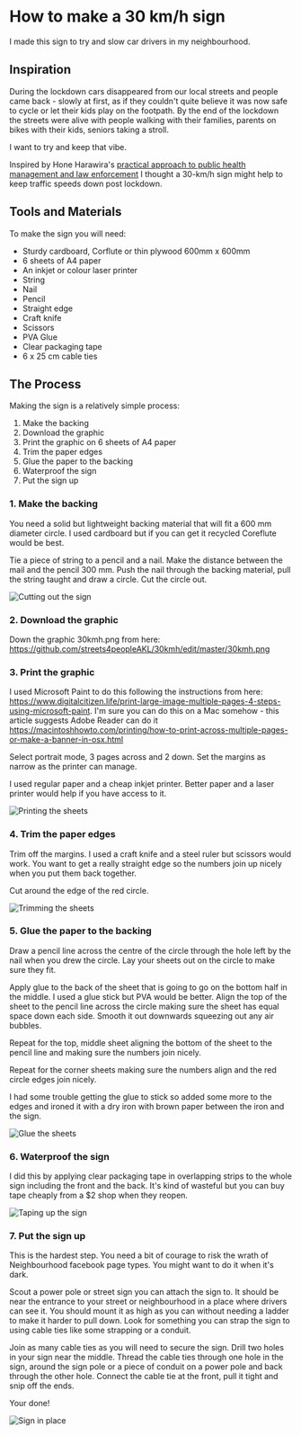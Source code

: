 # How to make a 30 km/h sign

I made this sign to try and slow car drivers in my neighbourhood. 

## Inspiration

During the lockdown cars disappeared from our local streets and people came back - slowly at first, as if they couldn't quite believe it was now safe to cycle or let their kids play on the footpath. By the end of the lockdown the streets were alive with people walking with their families, parents on bikes with their kids, seniors taking a stroll. 

I want to try and keep that vibe.

Inspired by Hone Harawira's [practical approach to public health management and law enforcement](https://www.stuff.co.nz/national/health/coronavirus/121036470/coronavirus-police-order-hone-harawiras-covid19-checkpoints-to-run-correctly) I thought a 30-km/h sign might help to keep traffic speeds down post lockdown.

## Tools and Materials
To make the sign you will need:
* Sturdy cardboard, Corflute or thin plywood 600mm x 600mm
* 6 sheets of A4 paper
* An inkjet or colour laser printer
* String
* Nail
* Pencil
* Straight edge
* Craft knife
* Scissors
* PVA Glue 
* Clear packaging tape
* 6 x 25 cm cable ties

## The Process
Making the sign is a relatively simple process:

1. Make the backing
2. Download the graphic
3. Print the graphic on 6 sheets of A4 paper
4. Trim the paper edges
5. Glue the paper to the backing
6. Waterproof the sign
7. Put the sign up 

### 1. Make the backing
You need a solid but lightweight backing material that will fit a 600 mm diameter circle. I used cardboard but if you can get it recycled Coreflute would be best.

Tie a piece of string to a pencil and a nail. Make the distance between the mail and the pencil 300 mm. Push the nail through the backing material, pull the string taught and draw a circle. Cut the circle out.

![Cutting out the sign](01-CutOutSign.jpg)

### 2. Download the graphic
Down the graphic 30kmh.png from here: https://github.com/streets4peopleAKL/30kmh/edit/master/30kmh.png

### 3. Print the graphic
I used Microsoft Paint to do this following the instructions from here: https://www.digitalcitizen.life/print-large-image-multiple-pages-4-steps-using-microsoft-paint. I'm sure you can do this on a Mac somehow - this article suggests Adobe Reader can do it https://macintoshhowto.com/printing/how-to-print-across-multiple-pages-or-make-a-banner-in-osx.html

Select portrait mode, 3 pages across and 2 down. Set the margins as narrow as the printer can manage.  

I used regular paper and a cheap inkjet printer. Better paper and a laser printer would help if you have access to it.

![Printing the sheets](02-PrintOutSheets.jpg)

### 4. Trim the paper edges
Trim off the margins. I used a craft knife and a steel ruler but scissors would work. You want to get a really straight edge so the numbers join up nicely when you put them back together.

Cut around the edge of the red circle.

![Trimming the sheets](04-TrimSheets.jpg)

### 5. Glue the paper to the backing
Draw a pencil line across the centre of the circle through the hole left by the nail when you drew the circle. Lay your sheets out on the circle to make sure they fit.

Apply glue to the back of the sheet that is going to go on the bottom half in the middle. I used a glue stick but PVA would be better. Align the top of the sheet to the pencil line across the circle making sure the sheet has equal space down each side. Smooth it out downwards squeezing out any air bubbles.

Repeat for the top, middle sheet aligning the bottom of the sheet to the pencil line and making sure the numbers join nicely.

Repeat for the corner sheets making sure the numbers align and the red circle edges join nicely.

I had some trouble getting the glue to stick so added some more to the edges and ironed it with a dry iron with brown paper between the iron and the sign.

![Glue the sheets](05-GlueSheets.jpg)

### 6. Waterproof the sign
I did this by applying clear packaging tape in overlapping strips to the whole sign including the front and the back. It's kind of wasteful but you can buy tape cheaply from a $2 shop when they reopen.

![Taping up the sign](06-TapeUpSign.jpg)

### 7. Put the sign up
This is the hardest step. You need a bit of courage to risk the wrath of Neighbourhood facebook page types. You might want to do it when it's dark.

Scout a power pole or street sign you can attach the sign to. It should be near the entrance to your street or neighbourhood in a place where drivers can see it. You should mount it as high as you can without needing a ladder to make it harder to pull down. Look for something you can strap the sign to using cable ties like some strapping or a conduit.

Join as many cable ties as you will need to secure the sign. Drill two holes in your sign near the middle. Thread the cable ties through one hole in the sign, around the sign pole or a piece of conduit on a power pole and back through the other hole. Connect the cable tie at the front, pull it tight and snip off the ends.

Your done!

![Sign in place](07-SignUp.jpg)


